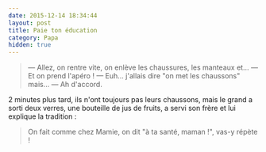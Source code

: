 ```yaml
---
date: 2015-12-14 18:34:44
layout: post
title: Paie ton éducation
category: Papa
hidden: true
---
```


> — Allez, on rentre vite, on enlève les chaussures, les manteaux et…
> — Et on prend l'apéro !
> — Euh… j'allais dire "on met les chaussons" mais…
> — Ah d'accord.

2 minutes plus tard, ils n'ont toujours pas leurs chaussons, mais le grand a sorti deux verres, une bouteille de jus de fruits, a servi son frère et lui explique la tradition :

> On fait comme chez Mamie, on dit "à ta santé, maman !", vas-y répète !
